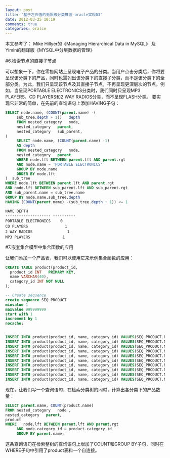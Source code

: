 ```yaml
---
layout: post
title: "基于左右值的无限级分类算法-oracle实现03"
date: 2012-03-25 10:19
comments: true
categories: oralce
---
```


<!-- more -->

本文参考了：
Mike Hillyer的《Managing Hierarchical Data in MySQL》
及Yimin的翻译版《MYSQL中分层数据的管理》

#6.检索节点的直接子节点

可以想象一下，你在零售网站上呈现电子产品的分类。当用户点击分类后，你将要呈现该分类下的产品，同时也需列出该分类下的直接子分类，而不是该分类下的全部分类。为此，我们只呈现该节点及其直接子节点，不再呈现更深层次的节点。例如，当呈现PORTABLE ELECTRONICS分类时，我们同时只呈现MP3 PLAYERS、CD PLAYERS和2 WAY RADIOS分类，而不呈现FLASH分类。
要实现它非常的简单，在先前的查询语句上添加HAVING子句：

``` sql
SELECT node.name, (COUNT(parent.name) -(
     sub_tree.depth + 1))   depth
     FROM nested_category   node,
     nested_category   parent,
     nested_category   sub_parent,
(
     SELECT node.name, (COUNT(parent.name) -1)
     AS depth
     FROM nested_category   node,
     nested_category   parent
     WHERE node.lft BETWEEN parent.lft AND parent.rgt
     AND node.name = 'PORTABLE ELECTRONICS'
     GROUP BY node.name
     ORDER BY node.lft
)  sub_tree
WHERE node.lft BETWEEN parent.lft AND parent.rgt
AND node.lft BETWEEN sub_parent.lft AND sub_parent.rgt
AND sub_parent.name = sub_tree.name
GROUP BY node.name,sub_tree.depth
HAVING (COUNT(parent.name) -(sub_tree.depth + 1)) <= 1
```
```
NAME DEPTH
-------------------- ----------
PORTABLE ELECTRONICS 　　0
CD PLAYERS 　　　　　　　　  1 
2 WAY RADIOS 　　　　　      1
MP3 PLAYERS 　　　　　　　　1
```

#7.嵌套集合模型中集合函数的应用

让我们添加一个产品表，我们可以使用它来示例集合函数的应用：

``` sql
CREATE TABLE product(product_id,
  product_id INT   PRIMARY KEY,
  name VARCHAR(40),
  category_id INT NOT NULL
);

-- Create sequence
create sequence SEQ_PRODUCT
minvalue 1
maxvalue 999999999
start with 1
increment by 1
nocache;


INSERT INTO product(product_id, name, category_id) VALUES(SEQ_PRODUCT.NEXTVAL, '20" TV',3);
INSERT INTO product(product_id, name, category_id) VALUES(SEQ_PRODUCT.NEXTVAL, '36" TV',3);
INSERT INTO product(product_id, name, category_id) VALUES(SEQ_PRODUCT.NEXTVAL, 'SuperLCD42"',4);
INSERT INTO product(product_id, name, category_id) VALUES(SEQ_PRODUCT.NEXTVAL, 'UltraPlasma62"',5);
INSERT INTO product(product_id, name, category_id) VALUES(SEQ_PRODUCT.NEXTVAL, 'Value Plasma 38"',5);
INSERT INTO product(product_id, name, category_id) VALUES(SEQ_PRODUCT.NEXTVAL, 'PowerMP35gb',7);
INSERT INTO product(product_id, name, category_id) VALUES(SEQ_PRODUCT.NEXTVAL, 'SuperPlayer1gb',8);
INSERT INTO product(product_id, name, category_id) VALUES(SEQ_PRODUCT.NEXTVAL, 'Porta CD',9);
INSERT INTO product(product_id, name, category_id) VALUES(SEQ_PRODUCT.NEXTVAL, 'CD To go!',9);
INSERT INTO product(product_id, name, category_id) VALUES(SEQ_PRODUCT.NEXTVAL, 'Family Talk 360',10);
```

现在，让我们写一个查询语句，在检索分类树的同时，计算出各分类下的产品数量：

``` sql
SELECT parent.name, COUNT(product.name)
FROM nested_category   node ,
nested_category   parent,
product
WHERE   node.lft BETWEEN parent.lft AND parent.rgt
     AND node.category_id = product.category_id
     GROUP BY parent.name;
```

这条查询语句在检索整树的查询语句上增加了COUNT和GROUP BY子句，同时在WHERE子句中引用了product表和一个自连接。
